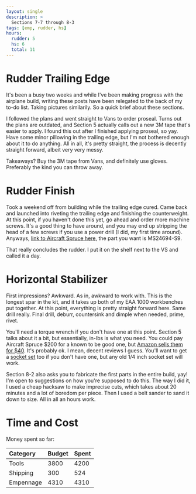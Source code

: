 ```yaml
---
layout: single
description: >
  Sections 7-7 through 8-3
tags: [emp, rudder, hs]
hours:
  rudder: 5
  hs: 6
  total: 11
---
```

# Rudder Trailing Edge

It's been a busy two weeks and while I've been making progress with the airplane build, writing these posts have been relegated to the back of my to-do list. Taking pictures similarily. So a quick brief about these sections.

I followed the plans and went straight to Vans to order proseal. Turns out the plans are outdated, and Section 5 actually calls out a new 3M tape that's easier to apply. I found this out after I finished applying proseal, so yay. Have some minor pillowing in the trailing edge, but I'm not bothered enough about it to do anything. All in all, it's pretty straight, the process is decently straight forward, albeit very very messy.

Takeaways? Buy the 3M tape from Vans, and definitely use gloves. Preferably the kind you can throw away.

# Rudder Finish

Took a weekend off from building while the trailing edge cured. Came back and launched into riveting the trailing edge and finishing the counterweight. At this point, if you haven't done this yet, go ahead and order more machine screws. It's a good thing to have around, and you may end up stripping the head of a few screws if you use a power drill (I did, my first time around). Anyways, [link to Aircraft Spruce here](https://www.aircraftspruce.com/catalog/hapages/ms24694.php), the part you want is MS24694-S9.

That really concludes the rudder. I put it on the shelf next to the VS and called it a day.

# Horizontal Stabilizer

First impressions? Awkward. As in, awkward to work with. This is the longest spar in the kit, and it takes up both of my EAA 1000 workbenches put together. At this point, everything is pretty straight forward here. Same drill really. Final drill, deburr, countersink and dimple when needed, prime, rivet.

You'll need a torque wrench if you don't have one at this point. Section 5 talks about it a bit, but essentially, in-lbs is what you need. You could pay Aircraft Spruce $200 for a known to be good one, but [Amazon sells them for $40](https://smile.amazon.com/gp/product/B00C5ZL2EG/ref=od_aui_detailpages00?ie=UTF8&psc=1). It's probably ok. I mean, decent reviews I guess. You'll want to get a [socket set](https://smile.amazon.com/gp/product/B00RCYX504/ref=od_aui_detailpages00?ie=UTF8&psc=1) too if you don't have one, but any old 1/4 inch socket set will work.

Section 8-2 also asks you to fabricate the first parts in the entire build, yay! I'm open to suggestions on how you're supposed to do this. The way I did it, I used a cheap hacksaw to make imprecise cuts, which takes about 20 minutes and a lot of boredom per piece. Then I used a belt sander to sand it down to size. All in all an hours work.

# Time and Cost


Money spent so far:

| Category     | Budget            | Spent |
|:-------------|:------------------|:------|
| Tools        | 3800              | 4200  |
| Shipping     | 300               | 524   |
| Empennage    | 4310              | 4310  |
